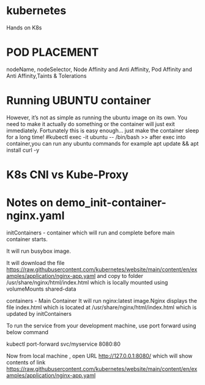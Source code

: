 # kubernetes
Hands on K8s

# POD PLACEMENT
nodeName, nodeSelector, Node Affinity and Anti Affinity, Pod Affinity and Anti Affinity,Taints & Tolerations

# Running UBUNTU container

However, it’s not as simple as running the ubuntu image on its own. You need to make it actually do something or the container will just exit immediately. Fortunately this is easy enough… just make the container sleep for a long time!
#kubectl exec -it ubuntu -- /bin/bash >> after exec into container,you can run any ubuntu commands for example apt update && apt install curl -y

# K8s CNI vs Kube-Proxy

# Notes on demo_init-container-nginx.yaml
initContainers - container which will run and complete before main container starts.

  It will run busybox image. 

  It will download the file https://raw.githubusercontent.com/kubernetes/website/main/content/en/examples/application/nginx-app.yaml and copy to folder /usr/share/nginx/html/index.html which is locally mounted using volumeMounts shared-data

containers - Main Container 
   It will run nginx:latest image.Nginx displays the file index.html which is located at /usr/share/nginx/html/index.html which is updated by initContainers

   To run the service from your development machine, use port forward  using below command
   
   kubectl port-forward svc/myservice 8080:80

   Now from local machine , open URL http://127.0.0.1:8080/  which will show contents of link https://raw.githubusercontent.com/kubernetes/website/main/content/en/examples/application/nginx-app.yaml
